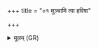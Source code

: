 +++
title = "०१ मुञ्चामि त्वा हविषा"

+++
<details><summary>मूलम् (GR)</summary>

मुञ्चामि त्वा हविषा जीवनाय कम्  
अज्ञातयक्ष्माद् उत राजक्ष्मात् ।  
ग्राह्या गृभीतो यद्य् एष एतत्  
तत इन्द्राग्नी प्र मुमुक्तम् एनम् ॥
</details>